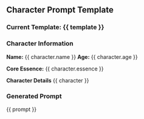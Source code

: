 ## Character Prompt Template

<script setup>
import { ref, reactive, computed } from 'vue';
import { useCharacterPromptStore } from './composables/useCharacterPrompt'; // Relative path from App.vue

const characterStore = useCharacterPromptStore();
const showPreview = ref(true);

const prompt = computed(() => characterStore.completePrompt);
const tokenCount = computed(() => characterStore.estimateTokens(prompt.value));

const template = ref('default');

const character = computed(() => {
  return {
    name: characterStore.coreIdentity.name,
    age: characterStore.coreIdentity.age,
    essence: characterStore.coreIdentity.essence,
    personality: characterStore.generatePersonalityModule,
    traits: characterStore.traits,
    speechPatterns: characterStore.speechPatterns,
    currentEmotion: characterStore.currentEmotion,
    emotions: characterStore.emotions,
    currentContext: characterStore.currentContext,
    contexts: characterStore.contexts,
    includeExample: characterStore.includeExample,
    responseFormat: characterStore.responseFormat
  };
});

const modules = computed(() => characterStore.modules);
</script>

### Current Template: {{ template }}

### Character Information

**Name:** {{ character.name }}
**Age:** {{ character.age }}

**Core Essence:**
{{ character.essence }}

**Character Details**
{{ character }}

<div v-if="showPreview">

### Generated Prompt

{{ prompt }}

</div>
